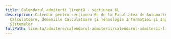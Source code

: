 ```yaml
---
title: Calendarul admiterii licență - secțiunea 6L
description: Calendar pentru secțiunea 6L de la Facultatea de Automatică și
  Calculatoare, domeniile Calculatoare și Tehnologia Informației și Ingineria
  Sistemelor
fullPath: licenta/admitere/calendarul-admiterii/calendarul-admiterii-licenta-sectiunea-6l
---
```

<Timeline slug="admitere-licență-sesiunea-iulie-2023-secțiunea-6l-facultatea-de-automatică-și-calculatoare"></Timeline>